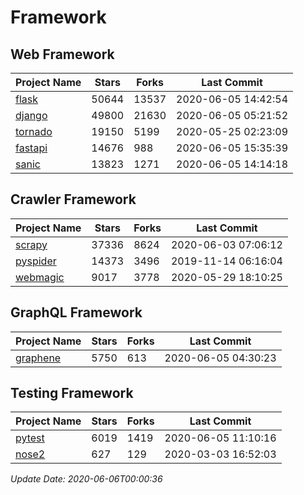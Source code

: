 # Framework

## Web Framework

| Project Name | Stars | Forks | Last Commit |
| ------------ | ----- | ----- | ----------- |
| [flask](https://github.com/pallets/flask) | 50644 | 13537 | 2020-06-05 14:42:54 |
| [django](https://github.com/django/django) | 49800 | 21630 | 2020-06-05 05:21:52 |
| [tornado](https://github.com/tornadoweb/tornado) | 19150 | 5199 | 2020-05-25 02:23:09 |
| [fastapi](https://github.com/tiangolo/fastapi) | 14676 | 988 | 2020-06-05 15:35:39 |
| [sanic](https://github.com/huge-success/sanic) | 13823 | 1271 | 2020-06-05 14:14:18 |

## Crawler Framework

| Project Name | Stars | Forks | Last Commit |
| ------------ | ----- | ----- | ----------- |
| [scrapy](https://github.com/scrapy/scrapy) | 37336 | 8624 | 2020-06-03 07:06:12 |
| [pyspider](https://github.com/binux/pyspider) | 14373 | 3496 | 2019-11-14 06:16:04 |
| [webmagic](https://github.com/code4craft/webmagic) | 9017 | 3778 | 2020-05-29 18:10:25 |

## GraphQL Framework

| Project Name | Stars | Forks | Last Commit |
| ------------ | ----- | ----- | ----------- |
| [graphene](https://github.com/graphql-python/graphene) | 5750 | 613 | 2020-06-05 04:30:23 |

## Testing Framework

| Project Name | Stars | Forks | Last Commit |
| ------------ | ----- | ----- | ----------- |
| [pytest](https://github.com/pytest-dev/pytest) | 6019 | 1419 | 2020-06-05 11:10:16 |
| [nose2](https://github.com/nose-devs/nose2) | 627 | 129 | 2020-03-03 16:52:03 |

*Update Date: 2020-06-06T00:00:36*